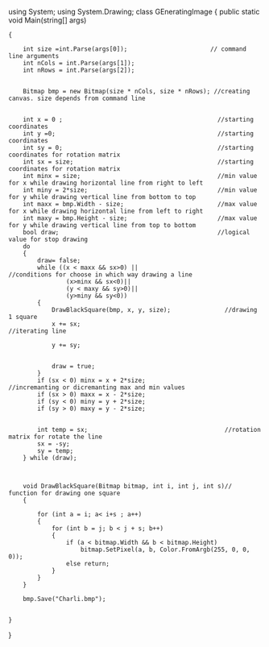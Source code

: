 using System;
using System.Drawing;
class GEneratingImage
{
    public static void Main(string[] args)

    {

        int size =int.Parse(args[0]);                       // command line arguments
        int nCols = int.Parse(args[1]);
        int nRows = int.Parse(args[2]);

                                 
        Bitmap bmp = new Bitmap(size * nCols, size * nRows); //creating canvas. size depends from command line

      
        int x = 0 ;                                           //starting coordinates  
        int y =0;                                             //starting coordinates    
        int sy = 0;                                           //starting coordinates for rotation matrix   
        int sx = size;                                        //starting coordinates for rotation matrix  
        int minx = size;                                      //min value for x while drawing horizontal line from right to left  
        int miny = 2*size;                                    //min value for y while drawing vertical line from bottom to top
        int maxx = bmp.Width - size;                          //max value for x while drawing horizontal line from left to right  
        int maxy = bmp.Height - size;                         //max value for y while drawing vertical line from top to bottom  
        bool draw;                                            //logical value for stop drawing   
        do
        {
            draw= false;
            while ((x < maxx && sx>0) ||                       //conditions for choose in which way drawing a line 
                    (x>minx && sx<0)||
                    (y < maxy && sy>0)||
                    (y>miny && sy<0))
            {
                DrawBlackSquare(bmp, x, y, size);               //drawing 1 square
                x += sx;                                        //iterating line
                
                y += sy;
                

                draw = true;
            }
            if (sx < 0) minx = x + 2*size;                      //incremanting or dicremanting max and min values
            if (sx > 0) maxx = x - 2*size;
            if (sy < 0) miny = y + 2*size;
            if (sy > 0) maxy = y - 2*size;


            int temp = sx;                                      //rotation matrix for rotate the line
            sx = -sy;
            sy = temp;
        } while (draw);



        void DrawBlackSquare(Bitmap bitmap, int i, int j, int s)// function for drawing one square
        {
            
            for (int a = i; a< i+s ; a++)
            {
                for (int b = j; b < j + s; b++)
                {
                    if (a < bitmap.Width && b < bitmap.Height)
                        bitmap.SetPixel(a, b, Color.FromArgb(255, 0, 0, 0));
                    else return;
                }
            }
        }

        bmp.Save("Charli.bmp");


    }
}
